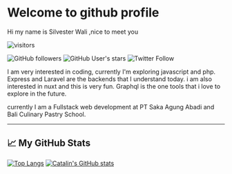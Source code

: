 # Welcome to github profile

Hi my name is Silvester Wali ,nice to meet you 

![visitors](https://visitor-badge.glitch.me/badge?page_id=page.id) 


![GitHub followers](https://img.shields.io/github/followers/silvesterwali?style=social)
![GitHub User's stars](https://img.shields.io/github/stars/silvesterwali?style=social)
![Twitter Follow](https://img.shields.io/twitter/follow/silvesterwali?style=social)



I am very interested in coding, currently I'm exploring javascript and php. Express and Laravel are the backends that I understand today. i am also interested in nuxt and this is very fun. Graphql is the one tools that i love to explore in the future.

currently I am a Fullstack web development at PT Saka Agung Abadi and Bali Culinary Pastry School. 

---

## &#x1f4c8; My GitHub Stats


[![Top Langs](https://github-readme-stats.vercel.app/api/top-langs/?username=silvesterwali&hide=java,html,css&theme=radical)](https://github.com/anuraghazra/github-readme-stats)
[![Catalin's GitHub stats](https://github-readme-stats.vercel.app/api?username=silvesterwali&theme=radical)](https://github.com/anuraghazra/github-readme-stats)
